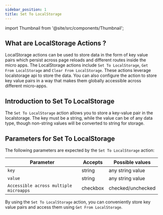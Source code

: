 ```yaml
---
sidebar_position: 1
title: Set To LocalStorage
---
```

import Thumbnail from '@site/src/components/Thumbnail';

## What are LocalStorage Actions ?
LocalStorage actions can be used to store data in the form of key value pairs which persist across page reloads and different routes inside the micro apps. The LocalStorage actions include `Set To LocalStorage`, `Get From LocalStorage` and `Clear From LocalStorage`. These actions leverage localstorage api to store the data. You can also configure the action to store key value pairs in a way that makes them globally accessible across different micro-apps.

## Introduction to Set To LocalStorage
The `Set To LocalStorage` action allows you to store a key-value pair in the localstorage. The key must be a string, while the value can be of any data type, though non-string values will be converted to string for storage.

<figure>
<Thumbnail src="/img/reference/actionflow-blocks/set-keyval/setkeyval-1.png" alt="Set To LocalStorage 1" />
</figure>

## Parameters for Set To LocalStorage

The following parameters are expected by the `Set To LocalStorage` action:

| Parameter   | Accepts | Possible values                                   |
|-------------|---------|---------------------------------------------------|
| `key`      | string  | any string value                                   |
| `value`     | string  | any string value                                  |
| `Accessible across multiple microapps` |  checkbox |  checked/unchecked        |

<figure>
<Thumbnail src="/img/reference/actionflow-blocks/set-keyval/setkeyval-2.png" alt="Set To LocalStorage 2" />
</figure>



By using the `Set To LocalStorage` action, you can conveniently store key value pairs and access them using `Get From LocalStorage`.